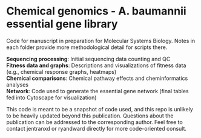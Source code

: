# Chemical genomics - A. baumannii essential gene library
Code for manuscript in preparation for Molecular Systems Biology. Notes in each folder provide more methodological detail for scripts there.  

**Sequencing processing**: Initial sequencing data counting and QC  
**Fitness data and graphs**: Descriptions and visualizations of fitness data (e.g., chemical response graphs, heatmaps)  
**Chemical comparisons**: Chemical pathway effects and cheminformatics analyses  
**Network**: Code used to generate the essential gene network (final tables fed into Cytoscape for visualization)  


This code is meant to be a snapshot of code used, and this repo is unlikely to be heavily updated beyond this publication.
Questions about the publication can be addressed to the corresponding author. 
Feel free to contact jentranxd or ryandward directly for more code-oriented consult.
